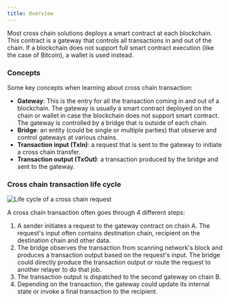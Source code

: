 ```yaml
---
title: Overview
---
```

Most cross chain solutions deploys a smart contract at each blockchain. This contract is a gateway that controls all transactions in and out of the chain. If a blockchain does not support full smart contract execution (like the case of Bitcoin), a wallet is used instead.

### Concepts

Some key concepts when learning about cross chain transaction:
- **Gateway**: This is the entry for all the transaction coming in and out of a blockchain. The gateway is usually a smart contract deployed on the chain or wallet in case the blockchain does not support smart contract. The gateway is controlled by a bridge that is outside of each chain.
- **Bridge**: an entity (could be single or multiple parties) that observe and control gateways at various chains.
- **Transaction input (TxIn)**: a request that is sent to the gateway to initiate a cross chain transfer.
- **Transaction output (TxOut)**: a transaction produced by the bridge and sent to the gateway.

### Cross chain transaction life cycle

![Life cycle of a cross chain request](https://sisu-public.s3.amazonaws.com/images/Diagram+(2).jpg)

A cross chain transaction often goes through 4 different steps:
1. A sender initiates a request to the gateway contract on chain A. The request's input often contains destination chain, recipient on the destination chain and other data.
2. The bridge observes the transaction from scanning network's block and produces a transaction output based on the request's input. The bridge could directly produce the transaction output or route the request to another relayer to do that job.
3. The transaction output is dispatched to the second gateway on chain B.
4. Depending on the transaction, the gateway could update its internal state or invoke a final transaction to the recipient.
